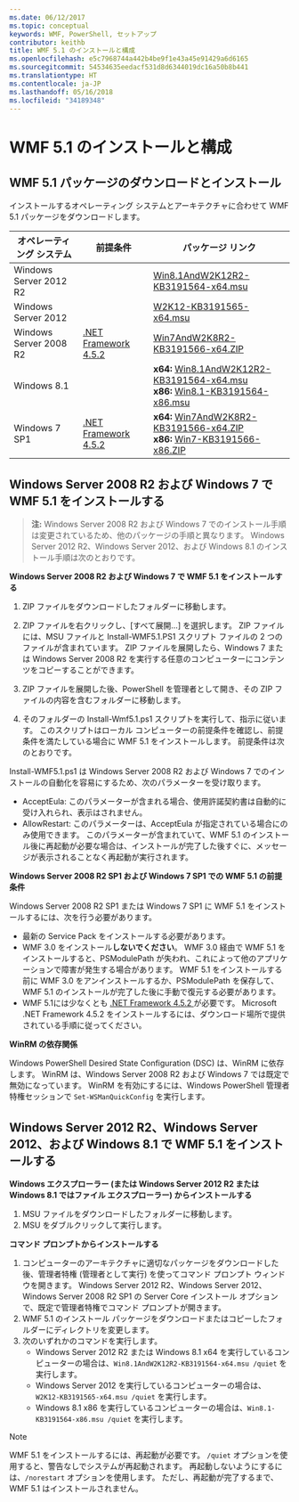 ```yaml
---
ms.date: 06/12/2017
ms.topic: conceptual
keywords: WMF, PowerShell, セットアップ
contributor: keithb
title: WMF 5.1 のインストールと構成
ms.openlocfilehash: e5c7968744a442b4be9f1e43a45e91429a6d6165
ms.sourcegitcommit: 54534635eedacf531d8d6344019dc16a50b8b441
ms.translationtype: HT
ms.contentlocale: ja-JP
ms.lasthandoff: 05/16/2018
ms.locfileid: "34189348"
---
```

# <a name="install-and-configure-wmf-51"></a>WMF 5.1 のインストールと構成 #


## <a name="download-and-install-the-wmf-51-package"></a>WMF 5.1 パッケージのダウンロードとインストール

インストールするオペレーティング システムとアーキテクチャに合わせて WMF 5.1 パッケージをダウンロードします。

| オペレーティング システム       | 前提条件           | パッケージ リンク                          |
|------------------------|-------------------------|----------------------------------------|
| Windows Server 2012 R2 |                         | [Win8.1AndW2K12R2-KB3191564-x64.msu][] |
| Windows Server 2012    |                         | [W2K12-KB3191565-x64.msu][]            |
| Windows Server 2008 R2 | [.NET Framework 4.5.2][]| [Win7AndW2K8R2-KB3191566-x64.ZIP][]    |
| Windows 8.1            |                         | **x64:** [Win8.1AndW2K12R2-KB3191564-x64.msu][]</br>**x86:** [Win8.1-KB3191564-x86.msu][] |
| Windows 7 SP1          | [.NET Framework 4.5.2][]| **x64:** [Win7AndW2K8R2-KB3191566-x64.ZIP][]</br>**x86:** [Win7-KB3191566-x86.ZIP][] |

[.NET Framework 4.5.2]: https://www.microsoft.com/download/details.aspx?id=42642
[W2K12-KB3191565-x64.msu]: https://go.microsoft.com/fwlink/?linkid=839513
[Win7-KB3191566-x86.ZIP]: https://go.microsoft.com/fwlink/?linkid=839522
[Win7AndW2K8R2-KB3191566-x64.ZIP]: https://go.microsoft.com/fwlink/?linkid=839523
[Win8.1-KB3191564-x86.msu]: https://go.microsoft.com/fwlink/?linkid=839521
[Win8.1AndW2K12R2-KB3191564-x64.msu]: https://go.microsoft.com/fwlink/?linkid=839516

## <a name="install-wmf-51-for-windows-server-2008-r2-and-windows-7"></a>Windows Server 2008 R2 および Windows 7 で WMF 5.1 をインストールする

> **注:** Windows Server 2008 R2 および Windows 7 でのインストール手順は変更されているため、他のパッケージの手順と異なります。 Windows Server 2012 R2、Windows Server 2012、および Windows 8.1 のインストール手順は次のとおりです。

**Windows Server 2008 R2 および Windows 7 で WMF 5.1 をインストールする**

1. ZIP ファイルをダウンロードしたフォルダーに移動します。

2. ZIP ファイルを右クリックし、[すべて展開...] を選択します。 ZIP ファイルには、MSU ファイルと Install-WMF5.1.PS1 スクリプト ファイルの 2 つのファイルが含まれています。
ZIP ファイルを展開したら、Windows 7 または Windows Server 2008 R2 を実行する任意のコンピューターにコンテンツをコピーすることができます。

3. ZIP ファイルを展開した後、PowerShell を管理者として開き、その ZIP ファイルの内容を含むフォルダーに移動します。

4. そのフォルダーの Install-Wmf5.1.ps1 スクリプトを実行して、指示に従います。 このスクリプトはローカル コンピューターの前提条件を確認し、前提条件を満たしている場合に WMF 5.1 をインストールします。 前提条件は次のとおりです。

Install-WMF5.1.ps1 は Windows Server 2008 R2 および Windows 7 でのインストールの自動化を容易にするため、次のパラメーターを受け取ります。

- AcceptEula: このパラメーターが含まれる場合、使用許諾契約書は自動的に受け入れられ、表示はされません。
- AllowRestart: このパラメーターは、AcceptEula が指定されている場合にのみ使用できます。 このパラメーターが含まれていて、WMF 5.1 のインストール後に再起動が必要な場合は、インストールが完了した後すぐに、メッセージが表示されることなく再起動が実行されます。

**Windows Server 2008 R2 SP1 および Windows 7 SP1 での WMF 5.1 の前提条件**

Windows Server 2008 R2 SP1 または Windows 7 SP1 に WMF 5.1 をインストールするには、次を行う必要があります。
- 最新の Service Pack をインストールする必要があります。
- WMF 3.0 をインストール**しないでください**。 WMF 3.0 経由で WMF 5.1 をインストールすると、PSModulePath が失われ、これによって他のアプリケーションで障害が発生する場合があります。 WMF 5.1 をインストールする前に WMF 3.0 をアンインストールするか、PSModulePath を保存して、WMF 5.1 のインストールが完了した後に手動で復元する必要があります。
- WMF 5.1には少なくとも [.NET Framework 4.5.2 ](https://www.microsoft.com/en-ca/download/details.aspx?id=42642)が必要です。
Microsoft .NET Framework 4.5.2 をインストールするには、ダウンロード場所で提供されている手順に従ってください。

**WinRM の依存関係**

Windows PowerShell Desired State Configuration (DSC) は、WinRM に依存します。
WinRM は、Windows Server 2008 R2 および Windows 7 では既定で無効になっています。
WinRM を有効にするには、Windows PowerShell 管理者特権セッションで `Set-WSManQuickConfig` を実行します。


## <a name="install-wmf-51-for-windows-server-2012-r2-windows-server-2012-and-windows-81"></a>Windows Server 2012 R2、Windows Server 2012、および Windows 8.1 で WMF 5.1 をインストールする
**Windows エクスプローラー (または Windows Server 2012 R2 または Windows 8.1 ではファイル エクスプローラー) からインストールする**

1. MSU ファイルをダウンロードしたフォルダーに移動します。
2. MSU をダブルクリックして実行します。

**コマンド プロンプトからインストールする**

1. コンピューターのアーキテクチャに適切なパッケージをダウンロードした後、管理者特権 (管理者として実行) を使ってコマンド プロンプト ウィンドウを開きます。 Windows Server 2012 R2、Windows Server 2012、Windows Server 2008 R2 SP1 の Server Core インストール オプションで、既定で管理者特権でコマンド プロンプトが開きます。
2. WMF 5.1 のインストール パッケージをダウンロードまたはコピーしたフォルダーにディレクトリを変更します。
3. 次のいずれかのコマンドを実行します。
   - Windows Server 2012 R2 または Windows 8.1 x64 を実行しているコンピューターの場合は、`Win8.1AndW2K12R2-KB3191564-x64.msu /quiet` を実行します。
   - Windows Server 2012 を実行しているコンピューターの場合は、`W2K12-KB3191565-x64.msu /quiet` を実行します。
   - Windows 8.1 x86 を実行しているコンピューターの場合は、`Win8.1-KB3191564-x86.msu /quiet` を実行します。

> [!NOTE]
> WMF 5.1 をインストールするには、再起動が必要です。 `/quiet` オプションを使用すると、警告なしでシステムが再起動されます。
> 再起動しないようにするには、`/norestart` オプションを使用します。 ただし、再起動が完了するまで、WMF 5.1 はインストールされません。
